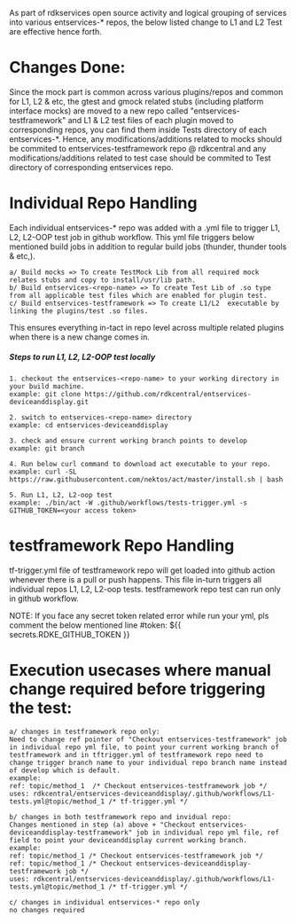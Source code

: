 As part of rdkservices open source activity and logical grouping of services into various entservices-* repos, the below listed change to L1 and L2 Test are effective hence forth.

# Changes Done:
Since the mock part is common across various plugins/repos and common for L1, L2 & etc, the gtest and gmock related stubs (including platform interface mocks) are moved to a new repo called "entservices-testframework" and L1 & L2 test files of each plugin moved to corresponding repos, you can find them inside Tests directory of each entservices-*.
Hence, any modifications/additions related to mocks should be commited to entservices-testframework repo @ rdkcentral and any modifications/additions related to test case should be commited to Test directory of corresponding entservices repo.

# Individual Repo Handling
Each individual entservices-* repo was added with a .yml file to trigger L1, L2, L2-OOP test job in github workflow. This yml file triggers below mentioned build jobs in addition to regular build jobs (thunder, thunder tools & etc,).
```
a/ Build mocks => To create TestMock Lib from all required mock relates stubs and copy to install/usr/lib path.
b/ Build entservices-<repo-name> => To create Test Lib of .so type from all applicable test files which are enabled for plugin test.
c/ Build entservices-testframework => To create L1/L2  executable by linking the plugins/test .so files.
```
This ensures everything in-tact in repo level across multiple related plugins when there is a new change comes in.

##### Steps to run L1, L2, L2-OOP test locally #####
```
1. checkout the entservices-<repo-name> to your working directory in your build machine.
example: git clone https://github.com/rdkcentral/entservices-deviceanddisplay.git

2. switch to entservices-<repo-name> directory
example: cd entservices-deviceanddisplay

3. check and ensure current working branch points to develop
example: git branch

4. Run below curl command to download act executable to your repo.
example: curl -SL https://raw.githubusercontent.com/nektos/act/master/install.sh | bash

5. Run L1, L2, L2-oop test
example: ./bin/act -W .github/workflows/tests-trigger.yml -s GITHUB_TOKEN=<your access token>
```
# testframework Repo Handling
tf-trigger.yml file of testframework repo will get loaded into github action whenever there is a pull or push happens. This file in-turn triggers all individual repos L1, L2, L2-oop tests. testframework repo test can run only in github workflow.

NOTE:
If you face any secret token related error while run your yml, pls comment the below mentioned line
#token: ${{ secrets.RDKE_GITHUB_TOKEN }}

# Execution usecases where manual change required before triggering the test:
```
a/ changes in testframework repo only:
Need to change ref pointer of "Checkout entservices-testframework" job in individual repo yml file, to point your current working branch of testframework and in tftrigger.yml of testframework repo need to change trigger branch name to your individual repo branch name instead of develop which is default.
example:
ref: topic/method_1  /* Checkout entservices-testframework job */
uses: rdkcentral/entservices-deviceanddisplay/.github/workflows/L1-tests.yml@topic/method_1 /* tf-trigger.yml */

b/ changes in both testframework repo and invidual repo:
Changes mentioned in step (a) above + "Checkout entservices-deviceanddisplay-testframework" job in individual repo yml file, ref field to point your deviceanddisplay current working branch.
example:
ref: topic/method_1 /* Checkout entservices-testframework job */
ref: topic/method_1 /* Checkout entservices-deviceanddisplay-testframework job */
uses: rdkcentral/entservices-deviceanddisplay/.github/workflows/L1-tests.yml@topic/method_1 /* tf-trigger.yml */

c/ changes in individual entservices-* repo only
no changes required
```
